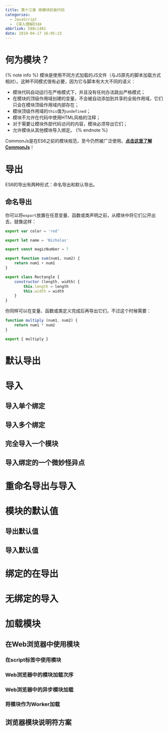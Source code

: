 ```yaml
---
title: 第十三章 用模块封装代码
categories:
  - JavaScript
  - 《深入理解ES6》
abbrlink: 588c1481
date: 2019-04-17 16:05:23
---
```


# 何为模块？

{% note info %}
模块是使用不同方式加载的JS文件（与JS原先的脚本加载方式相对）。这种不同模式很有必要，因为它与脚本有大大不同的语义：
- 模块代码自动运行在严格模式下，并且没有任何办法跳出严格模式；
- 在模块的顶级作用域创建的变量，不会被自动添加到共享的全局作用域，它们只会在模块顶级作用域内部存在；
- 模块顶级作用域的`this`值为`undefined`；
- 模块不允许在代码中使用HTML风格的注释；
- 对于需要让模块外部代码访问的内容，模块必须导出它们；
- 允许模块从其他模块导入绑定。
{% endnote %}

CommonJs是在ES6之前的模块规范，至今仍然被广泛使用。[**点击这里了解CommonJs**](https://aadonkeyz.com/posts/b3fe2fad/)！

# 导出

ES6的导出有两种形式：命名导出和默认导出。

## 命名导出

你可以将`export`放置在任意变量、函数或类声明之前，从模块中将它们公开出去，就像这样：

```js
export var color = 'red'

export let name = 'Nicholas'

export const magicNumber = 7

export function sum(num1, num2) {
    return num1 + num1
}

export class Rectangle {
    constructor (length, width) {
        this.length = length
        this.width = width
    }
}
```

你同样可以在变量、函数或类定义完成后再导出它们，不过这个时候需要：

```js
function multiply (num1, num2) {
    return num1 * num2
}

export { multiply }
```

# 默认导出

# 导入
## 导入单个绑定
## 导入多个绑定
## 完全导入一个模块
## 导入绑定的一个微妙怪异点

# 重命名导出与导入

# 模块的默认值
## 导出默认值
## 导入默认值

# 绑定的在导出

# 无绑定的导入

# 加载模块
## 在Web浏览器中使用模块
### 在script标签中使用模块
### Web浏览器中的模块加载次序
### Web浏览器中的异步模块加载
### 将模块作为Worker加载
## 浏览器模块说明符方案